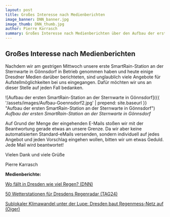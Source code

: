 ```yaml
---
layout: post
title: Großes Interesse nach Medienberichten
image_banner: DNN_banner.jpg
image_thumb: DNN_thumb.jpg
author: Pierre Karrasch
summary: Großes Interesse nach Medienberichten über den Aufbau der ersten SmartRain-Station
---
```


## Großes Interesse nach Medienberichten

Nachdem wir am gestrigen Mittwoch unsere erste SmartRain-Station an der Sternwarte in Gönnsdorf in Betrieb genommen haben und heute einige Dresdner Medien darüber berichteten, sind unglaublich viele Angebote für Aufstellmöglichkeiten bei uns eingegangen. Dafür möchten wir uns an dieser Stelle auf jeden Fall bedanken.

 ![Aufbau der ersten SmartRain-Station an der Sternwarte in Gönnsdorf]({{ '/assets/images/Aufbau-Goennsdorf2.jpg' | prepend: site.baseurl }} "Aufbau der ersten SmartRain-Station an der Sternwarte in Gönnsdorf")
*Aufbau der ersten SmartRain-Station an der Sternwarte in Gönnsdorf*

Auf Grund der Menge der eingehenden E-Mails stoßen wir mit der Beantwortung gerade etwas an unsere Grenze. Da wir aber keine automatisierten Standard-eMails versenden, sondern individuell auf jedes Angebot und jeden Vorschlag eingehen wollen, bitten wir um etwas Geduld. Jede Mail wird beantwortet!

Vielen Dank und viele Grüße

Pierre Karrasch



**Medienberichte:**

<a href="http://www.dnn.de/Dresden/Lokales/Wo-faellt-in-Dresden-wie-viel-Regen" target="_blank">Wo fällt in Dresden wie viel Regen? (DNN)</a> 

<a href="https://www.tag24.de/nachrichten/dresden-wetterstationen-fuer-dresdens-regenradar-buergermessnetz-unwetter-ueberschwemmungen-900298#article" target="_blank">50 Wetterstationen für Dresdens Regenradar (TAG24)</a> 

<a href="https://oiger.de/2018/12/12/sublokaler-klimawandel-unter-der-lupe-dresden-baut-regenmess-netz-auf/170205" target="_blank">Sublokaler Klimawandel unter der Lupe: Dresden baut Regenmess-Netz auf (Oiger)</a> 
